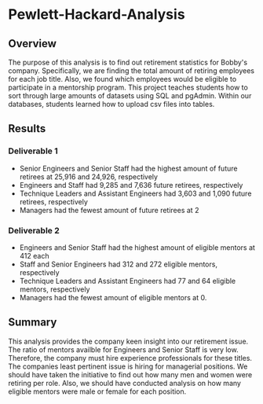 # Pewlett-Hackard-Analysis

## Overview
The purpose of this analysis is to find out retirement statistics for Bobby's company. Specifically, we are finding the total amount of retiring employees for each job title. Also, we found which employees would be eligible to participate in a mentorship program. This project teaches students how to sort through large amounts of datasets using SQL and pgAdmin. Within  our databases, students learned how to upload csv files into tables. 

## Results

### Deliverable 1

- Senior Engineers and Senior Staff had the highest amount of future retirees at 25,916 and 24,926, respectively
- Engineers and Staff had 9,285 and 7,636 future retirees, respectively
- Technique Leaders and Assistant Engineers had 3,603 and 1,090 future retirees, respectively
- Managers had the fewest amount of future retirees at 2

### Deliverable 2

- Engineers and Senior Staff had the highest amount of eligible mentors at 412 each
- Staff and Senior Engineers had 312 and 272 eligible mentors, respectively
- Technique Leaders and Assistant Engineers had 77 and 64 eligible mentors, respectively
- Managers had the fewest amount of eligible mentors at 0. 

## Summary

This analysis provides the company keen insight into our retirement issue. The ratio of mentors availble for Engineers and Senior Staff is very low. Therefore, the company must hire experience professionals for these titles. The companies least pertinent issue is hiring for managerial positions. We should have taken the initiative to find out how many men and women were retiring per role. Also, we should have conducted analysis on how many eligible mentors were male or female for each  position. 

